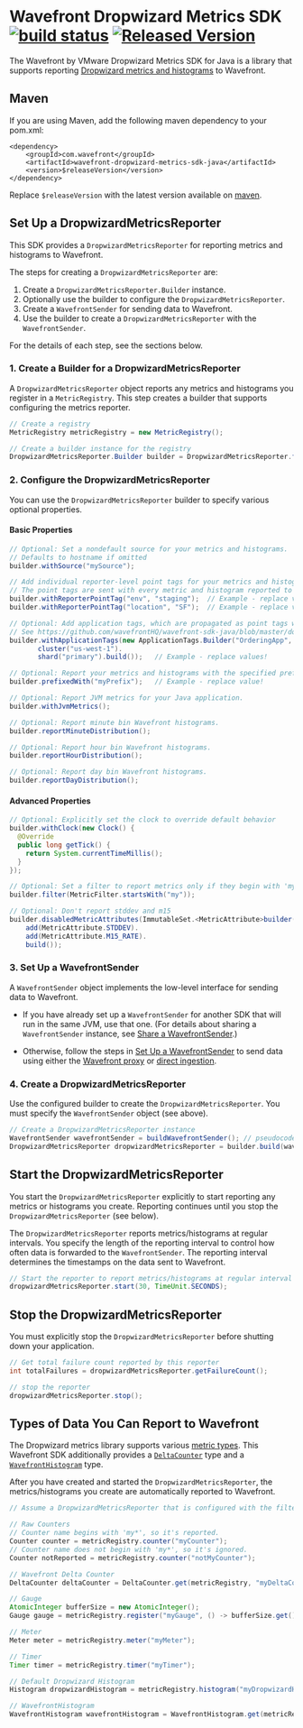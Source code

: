 # Wavefront Dropwizard Metrics SDK [![build status][ci-img]][ci] [![Released Version][maven-img]][maven]

The Wavefront by VMware Dropwizard Metrics SDK for Java is a library that supports reporting [Dropwizard metrics and histograms](https://metrics.dropwizard.io) to Wavefront.

## Maven
If you are using Maven, add the following maven dependency to your pom.xml:
```
<dependency>
    <groupId>com.wavefront</groupId>
    <artifactId>wavefront-dropwizard-metrics-sdk-java</artifactId>
    <version>$releaseVersion</version>
</dependency>
```
Replace `$releaseVersion` with the latest version available on [maven](http://search.maven.org/#search%7Cga%7C1%7Cwavefront-dropwizard-metrics-sdk-java).

## Set Up a DropwizardMetricsReporter

This SDK provides a `DropwizardMetricsReporter` for reporting metrics and histograms to Wavefront.

The steps for creating a `DropwizardMetricsReporter` are:
1. Create a `DropwizardMetricsReporter.Builder` instance.
2. Optionally use the builder to configure the `DropwizardMetricsReporter`.
3. Create a `WavefrontSender` for sending data to Wavefront.
4. Use the builder to create a `DropwizardMetricsReporter` with the `WavefrontSender`.

For the details of each step, see the sections below.

### 1. Create a Builder for a DropwizardMetricsReporter

A `DropwizardMetricsReporter` object reports any metrics and histograms you register in a `MetricRegistry`. This step creates a builder that supports configuring the metrics reporter.

```java
// Create a registry
MetricRegistry metricRegistry = new MetricRegistry();

// Create a builder instance for the registry
DropwizardMetricsReporter.Builder builder = DropwizardMetricsReporter.forRegistry(metricRegistry);
```

### 2. Configure the DropwizardMetricsReporter

You can use the `DropwizardMetricsReporter` builder to specify various optional properties.

#### Basic Properties

```java
// Optional: Set a nondefault source for your metrics and histograms.
// Defaults to hostname if omitted
builder.withSource("mySource");

// Add individual reporter-level point tags for your metrics and histograms
// The point tags are sent with every metric and histogram reported to Wavefront.
builder.withReporterPointTag("env", "staging");  // Example - replace values!
builder.withReporterPointTag("location", "SF");  // Example - replace values!

// Optional: Add application tags, which are propagated as point tags with the reported metric.
// See https://github.com/wavefrontHQ/wavefront-sdk-java/blob/master/docs/apptags.md for details.
builder.withApplicationTags(new ApplicationTags.Builder("OrderingApp", "Inventory").
       cluster("us-west-1").
       shard("primary").build());   // Example - replace values!

// Optional: Report your metrics and histograms with the specified prefix.
builder.prefixedWith("myPrefix");   // Example - replace value!

// Optional: Report JVM metrics for your Java application.
builder.withJvmMetrics();

// Optional: Report minute bin Wavefront histograms.
builder.reportMinuteDistribution();

// Optional: Report hour bin Wavefront histograms.
builder.reportHourDistribution();

// Optional: Report day bin Wavefront histograms.
builder.reportDayDistribution();
```

#### Advanced Properties
```java
// Optional: Explicitly set the clock to override default behavior
builder.withClock(new Clock() {
  @Override
  public long getTick() {
    return System.currentTimeMillis();
  }
});

// Optional: Set a filter to report metrics only if they begin with 'my*'
builder.filter(MetricFilter.startsWith("my"));

// Optional: Don't report stddev and m15
builder.disabledMetricAttributes(ImmutableSet.<MetricAttribute>builder().
    add(MetricAttribute.STDDEV).
    add(MetricAttribute.M15_RATE).
    build());
```

### 3. Set Up a WavefrontSender
A `WavefrontSender` object implements the low-level interface for sending data to Wavefront. 

* If you have already set up a `WavefrontSender` for another SDK that will run in the same JVM, use that one.  (For details about sharing a `WavefrontSender` instance, see [Share a WavefrontSender](https://github.com/wavefrontHQ/wavefront-sdk-java/blob/master/docs/sender.md#share-a-wavefrontsender).)

* Otherwise, follow the steps in [Set Up a WavefrontSender](https://github.com/wavefrontHQ/wavefront-sdk-java/blob/master/docs/sender.md#set-up-a-wavefrontsender) to send data using either the [Wavefront proxy](https://docs.wavefront.com/proxies.html) or [direct ingestion](https://docs.wavefront.com/direct_ingestion.html).


### 4. Create a DropwizardMetricsReporter
Use the configured builder to create the `DropwizardMetricsReporter`. You must specify the `WavefrontSender` object (see above).

```java
// Create a DropwizardMetricsReporter instance
WavefrontSender wavefrontSender = buildWavefrontSender(); // pseudocode
DropwizardMetricsReporter dropwizardMetricsReporter = builder.build(wavefrontSender);
```
## Start the DropwizardMetricsReporter

You start the `DropwizardMetricsReporter` explicitly to start reporting any metrics or histograms you create. Reporting continues until you stop the `DropwizardMetricsReporter` (see below).

The `DropwizardMetricsReporter` reports metrics/histograms at regular intervals. You specify the length of the reporting interval to control how often data is forwarded to the `WavefrontSender`. The reporting interval determines the timestamps on the data sent to Wavefront.

```java
// Start the reporter to report metrics/histograms at regular interval (example: 30s)
dropwizardMetricsReporter.start(30, TimeUnit.SECONDS);
```

## Stop the DropwizardMetricsReporter
You must explicitly stop the `DropwizardMetricsReporter` before shutting down your application.

```java
// Get total failure count reported by this reporter
int totalFailures = dropwizardMetricsReporter.getFailureCount();

// stop the reporter
dropwizardMetricsReporter.stop();
```

## Types of Data You Can Report to Wavefront
The Dropwizard metrics library supports various [metric types](https://metrics.dropwizard.io/4.0.0/manual/core.html). This Wavefront SDK additionally provides a
[`DeltaCounter`](https://docs.wavefront.com/delta_counters.html) type and a [`WavefrontHistogram`](https://docs.wavefront.com/proxies_histograms.html) type.

After you have created and started the `DropwizardMetricsReporter`, the metrics/histograms you create are automatically reported to Wavefront.

```java
// Assume a DropwizardMetricsReporter that is configured with the filter shown in Advanced Properties, above.

// Raw Counters
// Counter name begins with 'my*', so it's reported.
Counter counter = metricRegistry.counter("myCounter");
// Counter name does not begin with 'my*', so it's ignored.
Counter notReported = metricRegistry.counter("notMyCounter");

// Wavefront Delta Counter
DeltaCounter deltaCounter = DeltaCounter.get(metricRegistry, "myDeltaCounter");

// Gauge
AtomicInteger bufferSize = new AtomicInteger();
Gauge gauge = metricRegistry.register("myGauge", () -> bufferSize.get());

// Meter
Meter meter = metricRegistry.meter("myMeter");

// Timer
Timer timer = metricRegistry.timer("myTimer");

// Default Dropwizard Histogram
Histogram dropwizardHistogram = metricRegistry.histogram("myDropwizardHistogram");

// WavefrontHistogram
WavefrontHistogram wavefrontHistogram = WavefrontHistogram.get(metricRegistry, "myWavefrontHistogram");
```

[ci-img]: https://travis-ci.com/wavefrontHQ/wavefront-dropwizard-metrics-sdk-java.svg?branch=master
[ci]: https://travis-ci.com/wavefrontHQ/wavefront-dropwizard-metrics-sdk-java
[maven-img]: https://img.shields.io/maven-central/v/com.wavefront/wavefront-dropwizard-metrics-sdk-java.svg?maxAge=604800
[maven]: http://search.maven.org/#search%7Cga%7C1%7Cwavefront-dropwizard-metrics-sdk-java

